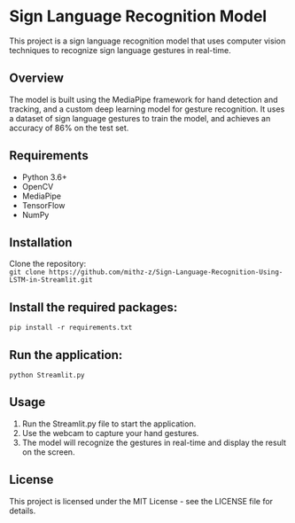 # Sign Language Recognition Model  
This project is a sign language recognition model that uses computer vision techniques to recognize sign language gestures in real-time.

## Overview  
The model is built using the MediaPipe framework for hand detection and tracking, and a custom deep learning model for gesture recognition. It uses a dataset of sign language gestures to train the model, and achieves an accuracy of 86% on the test set.

## Requirements  
* Python 3.6+  
* OpenCV  
* MediaPipe  
* TensorFlow  
* NumPy  

## Installation  
Clone the repository:  
```git clone https://github.com/mithz-z/Sign-Language-Recognition-Using-LSTM-in-Streamlit.git```

## Install the required packages:  
```pip install -r requirements.txt```

## Run the application:  
```python Streamlit.py```

## Usage  
1. Run the Streamlit.py file to start the application.
2. Use the webcam to capture your hand gestures.
3. The model will recognize the gestures in real-time and display the result on the screen.

## License  
This project is licensed under the MIT License - see the LICENSE file for details.

